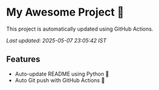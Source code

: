 # My Awesome Project 🚀

This project is automatically updated using GitHub Actions.

_Last updated: 2025-05-07 23:05:42 IST_

## Features
- Auto-update README using Python 🐍
- Auto Git push with GitHub Actions 🤖
